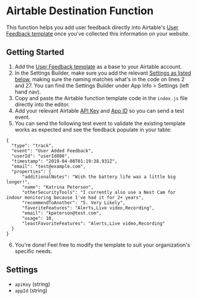 # Airtable Destination Function

This function helps you add user feedback directly into Airtable's [User Feedback template](https://airtable.com/templates/product-design-and-ux/expoiiRjvXfMHtXtC/user-feedback) once you've collected this information on your website.

## Getting Started
1. Add the [User Feedback template](https://airtable.com/templates/product-design-and-ux/expoiiRjvXfMHtXtC/user-feedback) as a base to your Airtable account.
2. In the Settings Builder, make sure you add the relevant [Settings as listed below](#settings), making sure the naming matches what's in the code on lines 2 and 27. You can find the Settings Builder under App Info > Settings (left hand nav).
3. Copy and paste the Airtable function template code in the `index.js` file directly into the editor.
4. Add your relevant Airtable [API Key](https://airtable.com/account) and [App ID](https://community.airtable.com/t/what-is-the-app-id-where-do-i-find-it/2984) so you can send a test event.
5. You can send the following test event to validate the existing template works as expected and see the feedback populate in your table:
```
{
  "type": "track",
  "event": "User Added Feedback",
  "userId": "userId888",
  "timestamp": "2019-04-08T01:19:38.931Z",
  "email": "test@example.com",
  "properties": {
      "additionalNotes": "Wish the battery life was a little big longer!",
      "name": "Katrina Peterson",
      "otherSecurityTools": "I currently also use a Nest Cam for indoor monitoring because I've had it for 2+ years",
      "recommendToAnother": "5. Very Likely",
      "favoriteFeatures": "Alerts,Live video,Recording",
      "email": "kpeterson@test.com",
      "usage": 10,
      "leastFavoriteFeatures": "Alerts,Live video,Recording" 
  }
}
```
6. You're done! Feel free to modify the template to suit your organization's specific needs.


## Settings

- `apiKey` (string) 
- `appId` (string) 
